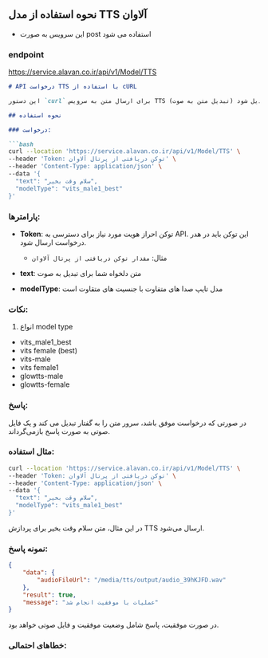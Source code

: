 ##  نحوه استفاده از مدل TTS آلاوان
* این سرویس به صورت post استفاده می شود
### endpoint
https://service.alavan.co.ir/api/v1/Model/TTS
```markdown
# API درخواست TTS با استفاده از cURL

این دستور `curl` برای ارسال متن به سرویس TTS (تبدیل متن به صوت) استفاده می‌شود تا متن  موجود به فایل صوتی تبدیل شود.

## نحوه استفاده

### درخواست:

```bash
curl --location 'https://service.alavan.co.ir/api/v1/Model/TTS' \
--header 'Token: توکن دریافتی از پرتال آلاوان' \
--header 'Content-Type: application/json' \
--data '{
  "text": "سلام وقت بخیر",
  "modelType": "vits_male1_best"
}'
```

### پارامترها:

- **Token**: توکن احراز هویت مورد نیاز برای دسترسی به API. این توکن باید در هدر درخواست ارسال شود.
  - مثال: `مقدار توکن دریافتی از پرتال آلاوان`

- **text**: متن دلخواه شما برای تبدیل به صوت
- **modelType**:  مدل تایپ صدا های متفاوت با جنسیت های متقاوت است

### نکات:

1. انواع model type
* vits_male1_best
* vits female (best)
* vits-male
* vits female1
* glowtts-male
* glowtts-female

### پاسخ:

در صورتی که درخواست موفق باشد، سرور متن را به گفتار تبدیل می کند و یک فایل صوتی به صورت پاسخ بازمی‌گرداند.

### مثال استفاده:

```bash
curl --location 'https://service.alavan.co.ir/api/v1/Model/TTS' \
--header 'Token: توکن دریافتی از پرتال آلاوان' \
--header 'Content-Type: application/json' \
--data '{
  "text": "سلام وقت بخیر",
  "modelType": "vits_male1_best"
}'
```

در این مثال، متن سلام وقت بخیر برای پردازش TTS ارسال می‌شود.

  
### نمونه پاسخ:

```json
{
    "data": {
        "audioFileUrl": "/media/tts/output/audio_39hKJFD.wav"
    },
    "result": true,
    "message": "عملیات با موفقیت انجام شد"
}
```

در صورت موفقیت، پاسخ شامل وضعیت موفقیت و فایل صوتی  خواهد بود.

### خطاهای احتمالی:





